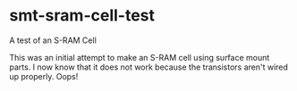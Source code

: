 # smt-sram-cell-test
A test of an S-RAM Cell

This was an initial attempt to make an S-RAM cell using surface mount parts. I now know that it does not work because the transistors aren't wired up properly. Oops!
